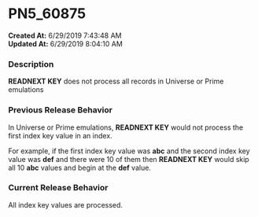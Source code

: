 # PN5_60875

**Created At:** 6/29/2019 7:43:48 AM  
**Updated At:** 6/29/2019 8:04:10 AM  


### Description

**READNEXT KEY** does not process all records in Universe or Prime emulations



### Previous Release Behavior

In Universe or Prime emulations, **READNEXT KEY** would not process the first index key value in an index.

For example, if the first index key value was **abc** and the second index key value was **def** and there were 10 of them then **READNEXT KEY** would skip all 10 **abc** values and begin at the **def** value.



### Current Release Behavior

All index key values are processed.
